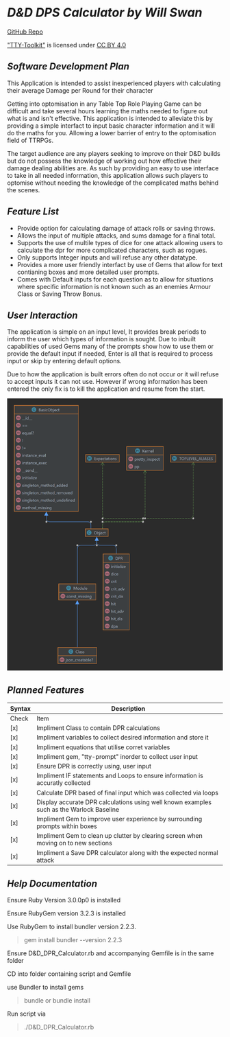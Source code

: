 # ***D&D DPS Calculator by Will Swan***

[GitHub Repo](https://github.com/wSwanepoel199/WillemSwanepoelT1A3)

<a href="https://ttytoolkit.org/" target="_blank">"TTY-Toolkit"</a> is licensed under <a href="http://creativecommons.org/licenses/by/4.0" target="_blank">CC BY 4.0</a>

## *Software Development Plan*

This Application is intended to assist inexperienced players with calculating their average Damage per Round for their character

Getting into optomisation in any Table Top Role Playing Game can be difficult and take several hours learning the maths needed to figure out what is and isn't effective. This application is intended to alleviate this by providing a simple interfact to input basic character information and it will do the maths for you. Allowing a lower barrier of entry to the optomisation field of TTRPGs.

The target audience are any players seeking to improve on their D&D builds but do not possess the knowledge of working out how effective their damage dealing abilities are. As such by providing an easy to use interface to take in all needed information, this application allows such players to optomise without needing the knowledge of the complicated maths behind the scenes.

## *Feature List*
 -  Provide option for calculating damage of attack rolls or saving throws.
 - Allows the input of multiple attacks, and sums damage for a final total.
 - Supports the use of multile types of dice for one attack allowing users to calculate the dpr for more complicated characters, such as rogues.
 - Only supports Integer inputs and will refuse any other datatype.
 - Provides a more user friendly interfact by use of Gems that allow for text contianing boxes and more detailed user prompts.
 - Comes with Default inputs for each question as to allow for situations where specific information is not known such as an enemies Armour Class or Saving Throw Bonus.

## *User Interaction*

The application is simple on an input level, It provides break periods to inform the user which types of information is sought. Due to inbuilt capabilities of used Gems many of the prompts show how to use them or provide the default input if needed, Enter is all that is required to process input or skip by entering default options.

Due to how the application is built errors often do not occur or it will refuse to accept inputs it can not use. However if wrong information has been entered the only fix is to kill the application and resume from the start.

![UML Diagram](https://github.com/wSwanepoel199/WillemSwanepoelT1A3/blob/main/docs/diagram.png?raw=true)

## *Planned Features*

| Syntax | Description |
| ----------- | ----------- |
| Check | Item |
| [x] | Impliment Class to contain DPR calculations |
| [x] | Impliment variables to collect desired information and store it |
| [x] | Impliment equations that utilise corret variables |
| [x] | Impliment gem, "tty-prompt" inorder to collect user input |
| [x] | Ensure DPR is correctly using, user input|
| [x] | Impliment IF statements and Loops to ensure information is accuratly collected |
| [x] | Calculate DPR based of final input which was collected via loops |
| [x] | Display accurate DPR calculations using well known examples such as the Warlock Baseline |
| [x] | Impliment Gem to improve user experience by surrounding prompts within boxes |
| [x] | Impliment Gem to clean up clutter by clearing screen when moving on to new sections |
| [x] | Impliment a Save DPR calculator along with the expected normal attack |


## ***Help Documentation***

Ensure Ruby Version 3.0.0p0 is installed

Ensure RubyGem version 3.2.3 is installed

Use RubyGem to install bundler version 2.2.3.
> gem install bundler --version 2.2.3

Ensure D&D_DPR_Calculator.rb and accompanying Gemfile is in the same folder

CD into folder containing script and Gemfile

use Bundler to install gems
> bundle
or
> bundle install

Run script via
> ./D&D_DPR_Calculator.rb